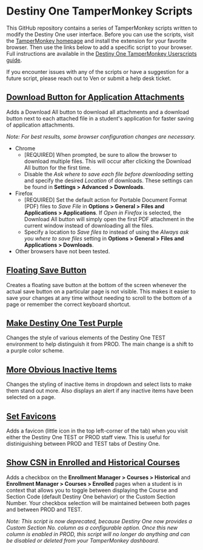 # Destiny One TamperMonkey Scripts
This GitHub repository contains a series of TamperMonkey scripts written to modify the Destiny One user interface. Before you can use the scripts, visit the [TamperMonkey homepage](https://www.tampermonkey.net/) and install the extension for your favorite browser. Then use the links below to add a specific script to your browser. Full instructions are available in the [Destiny One TamperMonkey Userscripts guide](https://ucdavis.app.box.com/file/745737709189).

If you encounter issues with any of the scripts or have a suggestion for a future script, please reach out to Ven or submit a help desk ticket.

## [Download Button for Application Attachments](https://github.com/venmey/Destiny-One-TamperMonkey-Scripts/raw/main/downloadButtonForApplicationAttachments.user.js)
Adds a Download All button to download all attachments and a download button next to each attached file in a student's application for faster saving of application attachments.

*Note: For best results, some browser configuration changes are necessary.*
* Chrome
  * [REQUIRED] When prompted, be sure to allow the browser to download multiple files. This will occur after clicking the Download All button for the first time.
  * Disable the *Ask where to save each file before downloading* setting and specify the desired *Location* of downloads. These settings can be found in **Settings > Advanced > Downloads**.
* Firefox
  * [REQUIRED] Set the default action for Portable Document Format (PDF) files to *Save File* in **Options > General > Files and Applications > Applications**. If *Open in Firefox* is selected, the Download All button will simply open the first PDF attachment in the current window instead of downloading all the files.
  * Specify a location to *Save files to* instead of using the *Always ask you where to save files* setting in **Options > General > Files and Applications > Downloads**.
* Other browsers have not been tested.

## [Floating Save Button](https://github.com/venmey/Destiny-One-TamperMonkey-Scripts/raw/main/floatingButtons.user.js)
Creates a floating save button at the bottom of the screen whenever the actual save button on a particular page is not visible. This makes it easier to save your changes at any time without needing to scroll to the bottom of a page or remember the correct keyboard shortcut.

## [Make Destiny One Test Purple](https://github.com/venmey/Destiny-One-TamperMonkey-Scripts/raw/main/makeDestinyTestBlue.user.js)
Changes the style of various elements of the Destiny One TEST environment to help distinguish it from PROD. The main change is a shift to a purple color scheme.

## [More Obvious Inactive Items](https://github.com/venmey/Destiny-One-TamperMonkey-Scripts/raw/main/moreObviousInactiveItems.user.js)
Changes the styling of inactive items in dropdown and select lists to make them stand out more. Also displays an alert if any inactive items have been selected on a page.

## [Set Favicons](https://github.com/venmey/Destiny-One-TamperMonkey-Scripts/raw/main/favIcons.user.js)
Adds a favicon (little icon in the top left-corner of the tab) when you visit either the Destiny One TEST or PROD staff view. This is useful for distiniguishing between PROD and TEST tabs of Destiny One.

## [Show CSN in Enrolled and Historical Courses](https://github.com/venmey/Destiny-One-TamperMonkey-Scripts/raw/main/showCsn.user.js)
Adds a checkbox on the **Enrollment Manager > Courses > Historical** and **Enrollment Manager > Courses > Enrolled** pages when a student is in context that allows you to toggle between displaying the Course and Section Code (default Destiny One behavior) or the Custom Section Number. Your checkbox selection will be maintained between both pages and between PROD and TEST.

*Note: This script is now deprecated, because Destiny One now provides a Custom Section No. column as a configurable option. Once this new column is enabled in PROD, this script will no longer do anything and can be disabled or deleted from your TamperMonkey dashboard.*